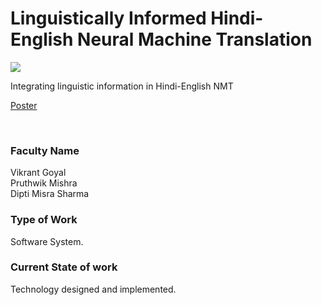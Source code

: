 # Linguistically Informed Hindi-English Neural Machine Translation

![](https://i.imgur.com/iB13emu.png)

Integrating linguistic information in Hindi-English NMT

[Poster](30.%20Linguistically%20Informed%20Hindi-English%20Neural%20Machine%20Translation.pdf)

<br>


### Faculty Name

Vikrant Goyal<br>
Pruthwik Mishra<br>
Dipti Misra Sharma


### Type of Work

Software System.


### Current State of work

Technology designed and implemented.
